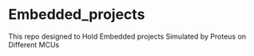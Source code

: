# Embedded_projects
This repo designed to Hold Embedded projects Simulated by Proteus on Different MCUs

